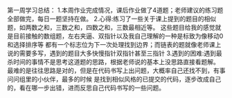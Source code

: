 第一周学习总结：
1.本周作业完成情况，课后作业做了4道题；老师建议的练习题全部做完，每日一题坚持在做。
2.心得:练习了一些关于课上提到的题目的相似题，如两数之和，三数之和，四数之和，三数最相近等。
  这些题目给我的感觉就是目前接触的数组题，左右夹逼、双指针以及我自己理解的一种是标致为像移动0和选择排序等
  都有一个标志位为下一次处理找到边界；而链表的题就像老师课上说的需要多写，遇到的题目大多快慢指针双指针甚至三指针
3.遇到的困难:遇到最杀时间的事情不是思考这道题的思路，根据老师说的基本上没思路直接看题解。
  最难的是往往思路是对的，但是在代码书写上出问题，大概率自己还找不到，有事问问组里的小伙伴，最多的时候
  是找到相似风格的已提交的代码，逐步改成自己的，看在哪一步出错，进而反思自己代码书写的一些问题。